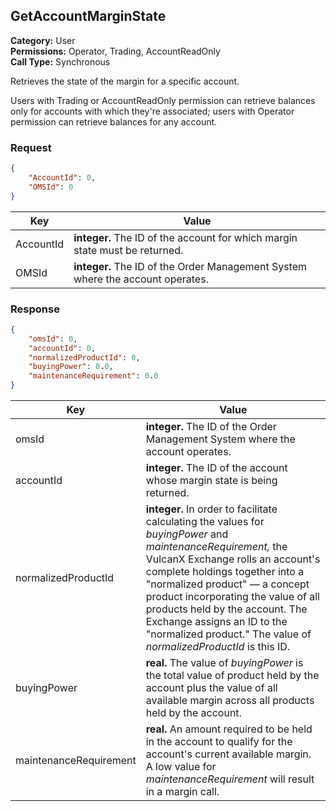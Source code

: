 ## GetAccountMarginState

**Category:** User<br />**Permissions:** Operator, Trading, AccountReadOnly<br />**Call Type:** Synchronous

Retrieves the state of the margin for a specific account.

Users with Trading or AccountReadOnly permission can retrieve balances only for accounts with which they're associated; users with Operator permission can retrieve balances for any account.

### Request

```json
{
    "AccountId": 0,
    "OMSId": 0
}
```

| Key       | Value                                                        |
| --------- | ------------------------------------------------------------ |
| AccountId | **integer.** The ID of the account for which margin state must be returned. |
| OMSId     | **integer.** The ID of the Order Management System where the account operates. |

### Response

```json
{
    "omsId": 0,
    "accountId": 0,
    "normalizedProductId": 0,
    "buyingPower": 0.0,
    "maintenanceRequirement": 0.0
}
```

| Key                    | Value                                                        |
| ---------------------- | ------------------------------------------------------------ |
| omsId                  | **integer.** The ID of the Order Management System where the account operates. |
| accountId              | **integer.** The ID of the account whose margin state is being returned. |
| normalizedProductId    | **integer.** In order to facilitate calculating the values for *buyingPower* and *maintenanceRequirement,* the VulcanX Exchange rolls an account's complete holdings together into a "normalized product" &mdash; a concept product incorporating the value of all products held by the account. The Exchange assigns an ID to the "normalized product." The value of *normalizedProductId* is this ID.  |
| buyingPower            | **real.** The value of *buyingPower* is the total value of product held by the account plus the value of all available margin across all products held by the account.                |
| maintenanceRequirement | **real.** An amount required to be held in the account to qualify for the account's current available margin. A low value for *maintenanceRequirement* will result in a margin call.  |


